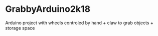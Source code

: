 # GrabbyArduino2k18
Arduino project with wheels controled by hand + claw to grab objects + storage space
